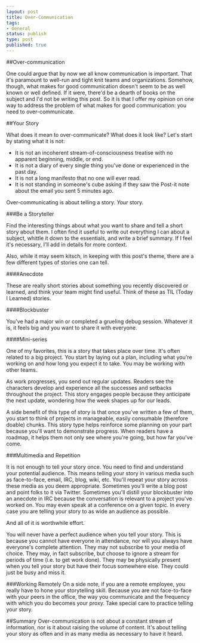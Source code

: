 ```yaml
---
layout: post
title: Over-Communication
tags:
- General
status: publish
type: post
published: true
---
```


##Over-communication

One could argue that by now we all know communication is important. That it's
paramount to well-run and tight knit teams and organizations. Somehow, though,
what makes for good communication doesn't seem to be as well known or well
defined. If it were, there'd be a dearth of books on the subject and I'd not be
writing this post. So it is that I offer my opinion on one way to address the
problem of what makes for good communication: you need to over-communicate.

##Your Story

What does it mean to over-communicate? What does it look like? Let's start by
stating what it is not:

* It is not an incoherent stream-of-consciousness treatise with no apparent beginning, middle, or end.
* It is not a diary of every single thing you've done or experienced in the past day.
* It is not a long manifesto that no one will ever read.
* It is not standing in someone's cube asking if they saw the Post-it note about the email you  sent 5 minutes ago.

Over-communicating is about telling a story. *Your* story.

###Be a Storyteller

Find the interesting things about what you want to share and tell a short story
about them. I often find it useful to write out everything I can about a subject,
whittle it down to the essentials, and write a brief summary. If I feel it's
necessary, I'll add in details for more context.

Also, while it may seem kitsch, in keeping with this post's theme, there are
a few different types of stories one can tell.

####Anecdote

These are really short stories about something you recently discovered or
learned, and think your team might find useful. Think of these as TIL
(Today I Learned) stories.

####Blockbuster

You've had a major win or completed a grueling debug session. Whatever
it is, it feels big and you want to share it with everyone.

####Mini-series

One of my favorites, this is a story that takes place over time. It's often
related to a big project. You start by laying out a plan, including what you're
working on and how long you expect it to take. You may be working with other teams.

As work progresses, you send out regular updates. Readers see the characters develop
and experience all the successes and setbacks throughout the project. This story
engages people because they anticipate the next update, wondering how the week shapes
up for our leads.

A side benefit of this type of story is that once you've written a few of them,
you start to think of projects in manageable, easily consumable (therefore doable)
chunks. This story type helps reinforce some planning on your part because you'll
want to demonstrate progress. When readers have a roadmap, it helps them not only
see where you're going, but how far you've come.

###Multimedia and Repetition

It is not enough to tell your story once. You need to find and understand your
potential audience. This means telling your story in various media such as
face-to-face, email, IRC, blog, wiki, etc. You'll repeat your story across
these media as you deem appropriate. Sometimes you'll write a blog post and 
point folks to it via Twitter. Sometimes you'll distill your blockbuster into
an anecdote in IRC because the conversation is relevant to a project you've
worked on. You may even speak at a conference on a given topic. In every case
you are telling your story to as wide an audience as possible.

And all of it is worthwhile effort.

You will never have a perfect audience when you tell your story.
This is because you cannot have everyone in attendance, nor will you always have
everyone's complete attention. They may not subscribe to your media of choice.
They may, in fact subscribe, but choose to ignore a stream for periods of time
(i.e. to get work done). They may be physically present when you tell your
story but have their focus somewhere else. They could just be busy and miss it.

###Working Remotely
On a side note, if you are a remote employee, you really have to hone your
storytelling skill. Because you are not face-to-face with your peers in the
office, the way you communicate and the frequency with which you do becomes
your proxy. Take special care to practice telling your story.

##Summary
Over-communication is not about a constant stream of information, nor is it
about raising the volume of content. It's about telling your story as often and
in as many media as necessary to have it heard.
